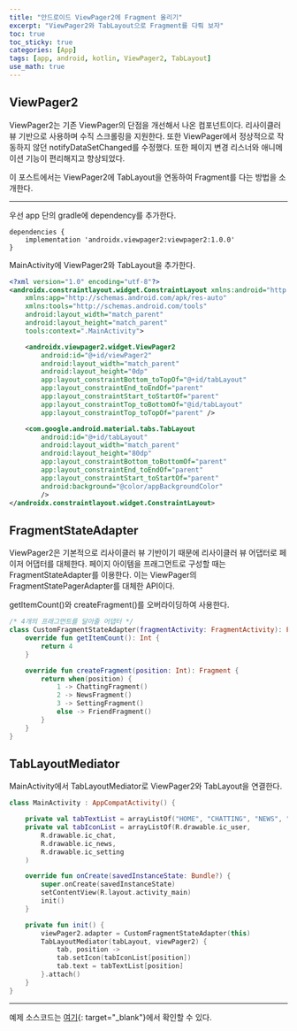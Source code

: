 ```yaml
---
title: "안드로이드 ViewPager2에 Fragment 올리기"
excerpt: "ViewPager2와 TabLayout으로 Fragment를 다뤄 보자"
toc: true
toc_sticky: true
categories: [App]
tags: [app, android, kotlin, ViewPager2, TabLayout]
use_math: true
---
```


## ViewPager2
ViewPager2는 기존 ViewPager의 단점을 개선해서 나온 컴포넌트이다. 리사이클러 뷰 기반으로 사용하며 수직 스크롤링을 지원한다. 또한 ViewPager에서 정상적으로 작동하지 않던 notifyDataSetChanged를 수정했다. 또한 페이지 변경 리스너와 애니메이션 기능이 편리해지고 향상되었다.  

이 포스트에서는 ViewPager2에 TabLayout을 연동하여 Fragment를 다는 방법을 소개한다.  

---

우선 app 단의 gradle에 dependency를 추가한다.  

```
dependencies {
    implementation 'androidx.viewpager2:viewpager2:1.0.0'
}
```

MainActivity에 ViewPager2와 TabLayout을 추가한다.  

```xml
<?xml version="1.0" encoding="utf-8"?>
<androidx.constraintlayout.widget.ConstraintLayout xmlns:android="http://schemas.android.com/apk/res/android"
    xmlns:app="http://schemas.android.com/apk/res-auto"
    xmlns:tools="http://schemas.android.com/tools"
    android:layout_width="match_parent"
    android:layout_height="match_parent"
    tools:context=".MainActivity">

    <androidx.viewpager2.widget.ViewPager2
        android:id="@+id/viewPager2"
        android:layout_width="match_parent"
        android:layout_height="0dp"
        app:layout_constraintBottom_toTopOf="@+id/tabLayout"
        app:layout_constraintEnd_toEndOf="parent"
        app:layout_constraintStart_toStartOf="parent"
        app:layout_constraintTop_toBottomOf="@id/tabLayout"
        app:layout_constraintTop_toTopOf="parent" />

    <com.google.android.material.tabs.TabLayout
        android:id="@+id/tabLayout"
        android:layout_width="match_parent"
        android:layout_height="80dp"
        app:layout_constraintBottom_toBottomOf="parent"
        app:layout_constraintEnd_toEndOf="parent"
        app:layout_constraintStart_toStartOf="parent"
        android:background="@color/appBackgroundColor"
        />
</androidx.constraintlayout.widget.ConstraintLayout>
```


## FragmentStateAdapter
ViewPager2은 기본적으로 리사이클러 뷰 기반이기 때문에 리사이클러 뷰 어댑터로 페이저 어댑터를 대체한다. 페이지 아이템을 프래그먼트로 구성할 때는 FragmentStateAdapter를 이용한다. 이는 ViewPager의 FragmentStatePagerAdapter를 대체한 API이다.  

getItemCount()와 createFragment()를 오버라이딩하여 사용한다.  

```kotlin
/* 4개의 프래그먼트를 달아줄 어댑터 */
class CustomFragmentStateAdapter(fragmentActivity: FragmentActivity): FragmentStateAdapter(fragmentActivity) {
    override fun getItemCount(): Int {
        return 4
    }

    override fun createFragment(position: Int): Fragment {
        return when(position) {
            1 -> ChattingFragment()
            2 -> NewsFragment()
            3 -> SettingFragment()
            else -> FriendFragment()
        }
    }
}
```


## TabLayoutMediator
MainActivity에서 TabLayoutMediator로 ViewPager2와 TabLayout을 연결한다.  


```kotlin
class MainActivity : AppCompatActivity() {

    private val tabTextList = arrayListOf("HOME", "CHATTING", "NEWS", "SETTING")
    private val tabIconList = arrayListOf(R.drawable.ic_user,
        R.drawable.ic_chat,
        R.drawable.ic_news,
        R.drawable.ic_setting
    )

    override fun onCreate(savedInstanceState: Bundle?) {
        super.onCreate(savedInstanceState)
        setContentView(R.layout.activity_main)
        init()
    }

    private fun init() {
        viewPager2.adapter = CustomFragmentStateAdapter(this)
        TabLayoutMediator(tabLayout, viewPager2) {
            tab, position ->
            tab.setIcon(tabIconList[position])
            tab.text = tabTextList[position]
        }.attach()
    }
}
```

---

예제 소스코드는 [여기](https://github.com/sys09270883/kakaotalk-clonecoding-app/tree/master/app/src/main/java/com/example/kakaotalk_clonecoding_app){: target="_blank"}에서 확인할 수 있다.



<br>